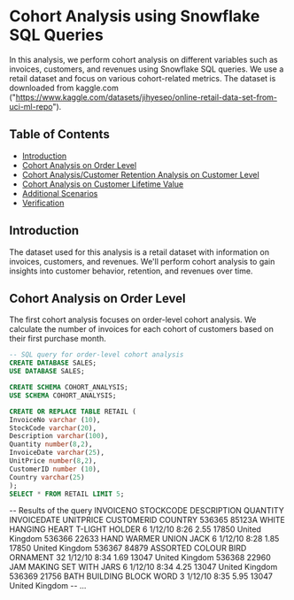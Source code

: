 # Cohort Analysis using Snowflake SQL Queries

In this analysis, we perform cohort analysis on different variables such as invoices, customers, and revenues using Snowflake SQL queries. We use a retail dataset and focus on various cohort-related metrics.
  The dataset is downloaded from kaggle.com ("https://www.kaggle.com/datasets/jihyeseo/online-retail-data-set-from-uci-ml-repo").

## Table of Contents
- [Introduction](#introduction)
- [Cohort Analysis on Order Level](#cohort-analysis-on-order-level)
- [Cohort Analysis/Customer Retention Analysis on Customer Level](#cohort-analysiscustomer-retention-analysis-on-customer-level)
- [Cohort Analysis on Customer Lifetime Value](#cohort-analysis-on-customer-lifetime-value)
- [Additional Scenarios](#additional-scenarios)
- [Verification](#verification)

## Introduction

The dataset used for this analysis is a retail dataset with information on invoices, customers, and revenues. We'll perform cohort analysis to gain insights into customer behavior, retention, and revenues over time.

## Cohort Analysis on Order Level

The first cohort analysis focuses on order-level cohort analysis. We calculate the number of invoices for each cohort of customers based on their first purchase month.

```sql
-- SQL query for order-level cohort analysis
CREATE DATABASE SALES;
USE DATABASE SALES;

CREATE SCHEMA COHORT_ANALYSIS;
USE SCHEMA COHORT_ANALYSIS;

CREATE OR REPLACE TABLE RETAIL (
InvoiceNo varchar (10),
StockCode varchar(20),
Description varchar(100),
Quantity number(8,2),
InvoiceDate varchar(25),
UnitPrice number(8,2),
CustomerID number (10),
Country varchar(25)
);
SELECT * FROM RETAIL LIMIT 5;
```

-- Results of the query
  INVOICENO	STOCKCODE	DESCRIPTION	QUANTITY	INVOICEDATE	UNITPRICE	CUSTOMERID	COUNTRY
536365	85123A	WHITE HANGING HEART T-LIGHT HOLDER	6	1/12/10 8:26	2.55	17850	United Kingdom
536366	22633	HAND WARMER UNION JACK	6	1/12/10 8:28	1.85	17850	United Kingdom
536367	84879	ASSORTED COLOUR BIRD ORNAMENT	32	1/12/10 8:34	1.69	13047	United Kingdom
536368	22960	JAM MAKING SET WITH JARS	6	1/12/10 8:34	4.25	13047	United Kingdom
536369	21756	BATH BUILDING BLOCK WORD	3	1/12/10 8:35	5.95	13047	United Kingdom
-- ...
























  
